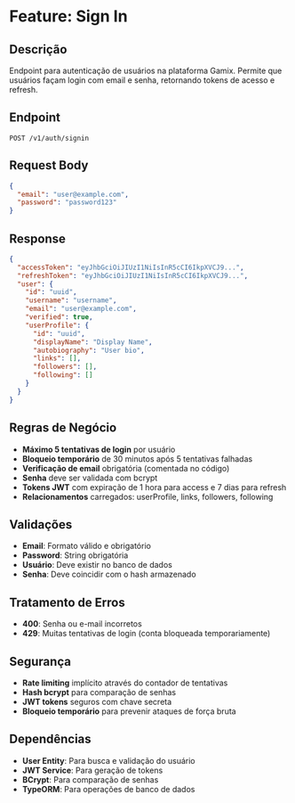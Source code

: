 # Feature: Sign In

## Descrição
Endpoint para autenticação de usuários na plataforma Gamix. Permite que usuários façam login com email e senha, retornando tokens de acesso e refresh.

## Endpoint
`POST /v1/auth/signin`

## Request Body
```json
{
  "email": "user@example.com",
  "password": "password123"
}
```

## Response
```json
{
  "accessToken": "eyJhbGciOiJIUzI1NiIsInR5cCI6IkpXVCJ9...",
  "refreshToken": "eyJhbGciOiJIUzI1NiIsInR5cCI6IkpXVCJ9...",
  "user": {
    "id": "uuid",
    "username": "username",
    "email": "user@example.com",
    "verified": true,
    "userProfile": {
      "id": "uuid",
      "displayName": "Display Name",
      "autobiography": "User bio",
      "links": [],
      "followers": [],
      "following": []
    }
  }
}
```

## Regras de Negócio
- **Máximo 5 tentativas de login** por usuário
- **Bloqueio temporário** de 30 minutos após 5 tentativas falhadas
- **Verificação de email** obrigatória (comentada no código)
- **Senha** deve ser validada com bcrypt
- **Tokens JWT** com expiração de 1 hora para access e 7 dias para refresh
- **Relacionamentos** carregados: userProfile, links, followers, following

## Validações
- **Email**: Formato válido e obrigatório
- **Password**: String obrigatória
- **Usuário**: Deve existir no banco de dados
- **Senha**: Deve coincidir com o hash armazenado

## Tratamento de Erros
- **400**: Senha ou e-mail incorretos
- **429**: Muitas tentativas de login (conta bloqueada temporariamente)

## Segurança
- **Rate limiting** implícito através do contador de tentativas
- **Hash bcrypt** para comparação de senhas
- **JWT tokens** seguros com chave secreta
- **Bloqueio temporário** para prevenir ataques de força bruta

## Dependências
- **User Entity**: Para busca e validação do usuário
- **JWT Service**: Para geração de tokens
- **BCrypt**: Para comparação de senhas
- **TypeORM**: Para operações de banco de dados
